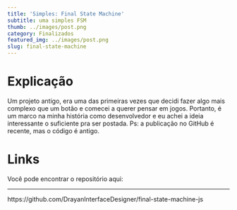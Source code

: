 ```yaml
---
title: 'Simples: Final State Machine'
subtitle: uma simples FSM
thumb: ../images/post.png
category: Finalizados
featured_img: ../images/post.png
slug: final-state-machine
---
```


# Explicação

Um projeto antigo, era uma das primeiras vezes que decidi fazer algo mais complexo que um botão e comecei a querer pensar em jogos. Portanto, é um marco na minha história como desenvolvedor e eu achei a ideia interessante o suficiente pra ser postada. 
Ps: a publicação no GitHub é recente, mas o código é antigo.

# Links

Você pode encontrar o repositório aqui:
<hr>
https://github.com/DrayanInterfaceDesigner/final-state-machine-js
